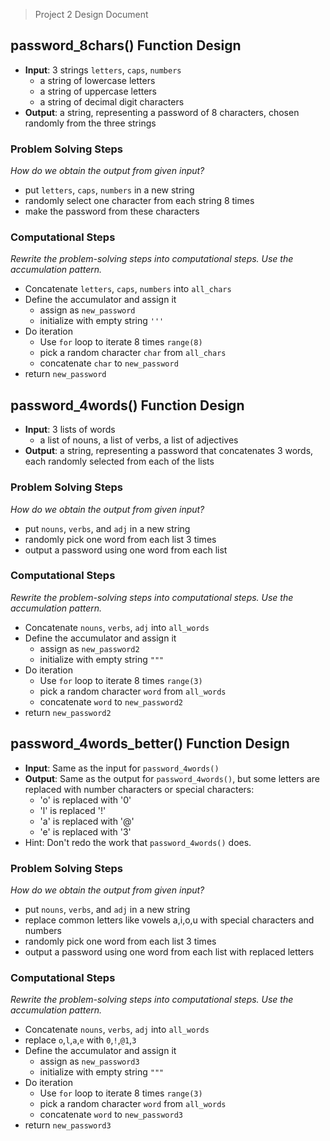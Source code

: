 > Project 2 Design Document

## password_8chars() Function Design
- **Input**: 3 strings `letters`, `caps`, `numbers`
  - a string of  lowercase letters
  - a string of uppercase letters
  - a string of decimal digit characters
- **Output**: a string, representing a password of 8 characters, chosen 
  randomly from the three 
  strings

### Problem Solving Steps
*How do we obtain the output from given input?*
- put `letters`, `caps`, `numbers` in a new string
- randomly select one character from each string 8 times
- make the password from these characters 

### Computational Steps
*Rewrite the problem-solving steps into computational steps. Use the 
accumulation pattern.*
- Concatenate `letters`, `caps`, `numbers` into `all_chars`
- Define the accumulator and assign it 
  - assign as `new_password`
  - initialize with empty string `'''`
- Do iteration
  - Use `for` loop to iterate 8 times `range(8)`
  - pick a random character `char` from `all_chars`
  - concatenate `char` to `new_password`
- return `new_password`

## password_4words() Function Design
- **Input**: 3 lists of words
  - a list of nouns, a list of verbs, a list of adjectives
- **Output**: a string, representing a password that concatenates 3 words, 
  each randomly selected from each of the lists

### Problem Solving Steps
*How do we obtain the output from given input?*
- put `nouns`, `verbs`, and `adj` in a new string
- randomly pick one word from each list 3 times
- output a password using one word from each list

### Computational Steps
*Rewrite the problem-solving steps into computational steps. Use the 
accumulation pattern.*
- Concatenate `nouns`, `verbs`, `adj` into `all_words`
- Define the accumulator and assign it 
  - assign as `new_password2`
  - initialize with empty string `"""`
- Do iteration
  - Use `for` loop to iterate 8 times `range(3)`
  - pick a random character `word` from `all_words`
  - concatenate `word` to `new_password2`
- return `new_password2`

## password_4words_better() Function Design
- **Input**: Same as the input for `password_4words()`
- **Output**: Same as the output for `password_4words()`, but some letters are replaced with number characters or 
special characters:
  - 'o' is replaced with '0'
  - 'l' is replaced  '!'
  - 'a' is replaced with '@'
  - 'e' is replaced with '3'
- Hint: Don't redo the work that `password_4words()` does. 

### Problem Solving Steps
*How do we obtain the output from given input?*
- put `nouns`, `verbs`, and `adj` in a new string
- replace common letters like vowels a,i,o,u with special characters and numbers
- randomly pick one word from each list 3 times
- output a password using one word from each list with replaced letters
### Computational Steps
*Rewrite the problem-solving steps into computational steps. Use the 
accumulation pattern.*
- Concatenate `nouns`, `verbs`, `adj` into `all_words`
- replace `o`,`l`,`a`,`e` with `0`,`!`,`@1`,`3`
- Define the accumulator and assign it
  - assign as `new_password3`
  - initialize with empty string `"""`
- Do iteration
  - Use `for` loop to iterate 8 times `range(3)`
  - pick a random character `word` from `all_words`
  - concatenate `word` to `new_password3`
- return `new_password3`
